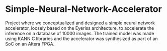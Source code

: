 # Simple-Neural-Network-Accelerator
Project where we conceptualized and designed a simple neural network accelerator, loosely based on the Eyeriss architecture, to accelerate the inference on a database of 10000 images. The trained model was made using KANN C libraries and the accelerator was synthesized as part of an SoC on an Altera FPGA.
